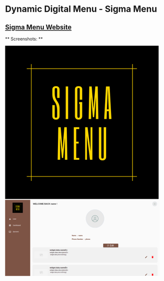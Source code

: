 <!-- [![Gitpod ready-to-code](https://img.shields.io/badge/Gitpod-ready--to--code-blue?logo=gitpod)](https://gitpod.io/#https://github.com/abuanwar072/E-commerce-App-UI-Flutter)-->

# Dynamic Digital Menu - Sigma Menu

## [Sigma Menu Website](https://www.sigmamenu.com)

** Screenshots: **

<!-- flutter_svg: [link](https://pub.dev/packages/flutter_svg)-->


<!-- On our E-commerce app UI has two pages one for the product page which has a horizontal list of categories then a list of our products. Then on the details page, it shows the price and short description of the product with the Buy Now button. The best part of our E-commerce app is, each product has its own color which looks great. -->

<!-- ### E-commerce App Final UI -->

<!--[intro](intro.gif)-->

![intro](/sigmamenu.png)
![App UI](/flutter_02.png)
